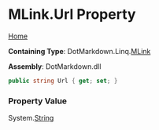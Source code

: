 # MLink\.Url Property

[Home](../../../../README.md)

**Containing Type**: DotMarkdown\.Linq\.[MLink](../README.md)

**Assembly**: DotMarkdown\.dll

```csharp
public string Url { get; set; }
```

### Property Value

System\.[String](https://docs.microsoft.com/en-us/dotnet/api/system.string)

